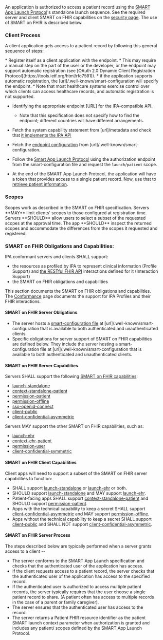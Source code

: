 An application <span class="bg-success" markdown="1">is</span><!-- new-content --> authorized to access a patient record using the [SMART App Launch Protocol](http://hl7.org/fhir/smart-app-launch/)'s standalone launch sequence. See the <span class="bg-success" markdown="1">required server and client</span><!-- new-content --> SMART on FHIR capabilities on the [security page](security.html). <span class="bg-success" markdown="1">The use of SMART on FHIR is described below.</span><!-- new-content -->

### Client Process

A client application gets access to a patient record by following this general sequence of steps:


<div class="bg-success" markdown="1">
* Register itself as a client application with the endpoint. 
  * This may require a manual step on the part of the user or the developer, or the endpoint may support automatic registration (see [OAuth 2.0 Dynamic Client Registration Protocol](https://tools.ietf.org/html/rfc7591)). 
  * if the application supports automatic registration, the [url]/.well-known/smart-configuration will specify the endpoint.
  * Note that most healthcare systems exercise control over which clients can access healthcare records, and automatic registration is not supported.
</div><!-- new-content -->

* <span class="bg-success" markdown="1">Identifying the appropriate endpoint [URL] for the IPA-compatible API.</span><!-- new-content -->
  * Note that this specification does not specify how to find the endpoint; different countries will have different arrangements. 

* Fetch the system capability statement from [url]/metadata and check that [it implements the IPA API](conformance.html)

* Fetch the [endpoint configuration](https://hl7.org/fhir/smart-app-launch/conformance.html#using-well-known) from [url]/.well-known/smart-configuration. 

* Follow the [Smart App Launch Protocol](http://www.hl7.org/fhir/smart-app-launch/app-launch.html#step-2-launch-standalone) using the authorization endpoint from the smart-configuration file and request the `launch/patient` scope. 

* At the end of the SMART App Launch Protocol, the application will have a token that provides access to a single patient record. Now, use that to [retrieve patient information](fetching.html).

### Scopes

<div class="bg-success" markdown="1">
Scopes work as described in the SMART on FHIR specification. Servers **MAY** limit clients' scopes to those configured at registration time. Servers **SHOULD** allow users to select a subset of the requested scopes at the approval time. The app **SHOULD** inspect the returned scopes and accommodate the differences from the scopes it requested and registered.
</div><!-- new-content -->

### SMART on FHIR Obligations and Capabilities:

IPA conformant servers <span class="bg-success" markdown="1">and clients</span><!-- new-content --> SHALL support:

 - the resources as profiled by IPA to represent clinical information (Profile Support) and <span class="bg-success" markdown="1">[the RESTful FHIR API]({{site.data.fhir.path}}http.html)</span><!-- new-content --> interactions defined for it (Interaction Support)
 - the SMART on FHIR obligations and capabilities

This section documents the SMART on FHIR obligations and capabilities. The [Conformance](conformance.html) page documents the support for IPA Profiles and their FHIR interactions.

#### SMART on FHIR Server Obligations
 
* The server hosts a [smart-configuration file](http://www.hl7.org/fhir/smart-app-launch/conformance.html#using-well-known) at [url]/.well-known/smart-configuration that is available to both authenticated and unauthenticated clients.
* Specific obligations for server support of SMART on FHIR capabilities are defined below. They include the server hosting a smart-configuration file at [url]/.well-known/smart-configuration that is available to both authenticated and unauthenticated clients.


<div class="bg-success" markdown="1">

#### SMART on FHIR Server Capabilities

Servers SHALL support the following [SMART on FHIR capabilities](http://hl7.org/fhir/smart-app-launch/conformance.html#capabilities):

 * [launch-standalone]
 * [context-standalone-patient]
 * [permission-patient]
 * [permission-offline]
 * [sso-openid-connect]
 * [client-public]
 * [client-confidential-asymmetric]


 Servers MAY support the other SMART on FHIR capabilities, such as:
 * [launch-ehr]
 * [context-ehr-patient]
 * [permission-user]
 * [client-confidential-symmetric]

#### SMART on FHIR Client Capabilities

Client apps will need to support a subset of the SMART on FHIR server capabilities to function:

- SHALL support [launch-standalone] or [launch-ehr] or both.
-  SHOULD support [launch-standalone] and MAY support [launch-ehr].
- Patient-facing apps SHALL support [context-standalone-patient] and SHOULD support [permission-patient].
- Apps with the technical capability to keep a secret SHALL support [client-confidential-asymmetric] and MAY support [permission-offline].
- Apps without the technical capability to keep a secret SHALL support [client-public] and SHALL NOT support [client-confidential-asymmetric].

</div><!-- new-content -->

#### SMART on FHIR Server Process

The  steps described below are typically performed when a server grants access to a client -- 
* The server conforms to the SMART App Launch specification and checks that the authenticated user of the application has access.
*  If the client requests access to a patient record, the server checks that the authenticated user of the application has access to the specified record.
*  If the authenticated user is authorized to access multiple patient records, the server typically requires that the user choose a single patient record to share. (A patient often has access to multiple records in the case of a parent or family caregiver).
*  The server ensures that the authenticated user has access to the record.
*  The server returns a Patient FHIR resource identifier as the patient SMART launch context parameter when authorization is granted and includes any patient/ scopes defined by the SMART App Launch Protocol.

[launch-standalone]: http://hl7.org/fhir/smart-app-launch/conformance.html#launch-modes
[context-standalone-patient]: http://hl7.org/fhir/smart-app-launch/conformance.html#launch-context-for-standalone-launch
[permission-patient]: http://hl7.org/fhir/smart-app-launch/conformance.html#permissions
[permission-offline]: http://hl7.org/fhir/smart-app-launch/conformance.html#permissions
[sso-openid-connect]: http://hl7.org/fhir/smart-app-launch/conformance.html#single-sign-on
[client-public]: http://hl7.org/fhir/smart-app-launch/conformance.html#client-types
[client-confidential-asymmetric]: http://hl7.org/fhir/smart-app-launch/conformance.html#client-types
[launch-ehr]: http://hl7.org/fhir/smart-app-launch/conformance.html#launch-modes
[context-ehr-patient]: http://hl7.org/fhir/smart-app-launch/conformance.html#launch-context-for-ehr-launch
[permission-user]: http://hl7.org/fhir/smart-app-launch/conformance.html#permissions
[client-confidential-symmetric]: http://hl7.org/fhir/smart-app-launch/conformance.html#client-types
